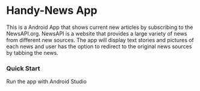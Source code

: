 # Handy-News App

This is a Android App that shows current new articles by subscribing to the NewsAPI.org. NewsAPI is a website that provides a large variety of news from 
different new sources. The app will display text stories and pictures of each news and user has the option to redirect to the original 
news sources by tabbing the news. 

### Quick Start

Run the app with Android Studio
